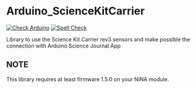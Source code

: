 Arduino_ScienceKitCarrier
=========================
[![Check Arduino](https://github.com/arduino-libraries/Arduino_ScienceKitCarrier/actions/workflows/check-arduino.yml/badge.svg)](https://github.com/arduino-libraries/Arduino_ScienceKitCarrier/actions/workflows/check-arduino.yml)
[![Spell Check](https://github.com/arduino-libraries/Arduino_ScienceKitCarrier/workflows/Spell%20Check/badge.svg)](https://github.com/arduino-libraries/Arduino_ScienceKitCarrier/actions?workflow=Spell+Check)

Library to use the Science Kit Carrier rev3 sensors and make possible the connection with Arduino Science Journal App

## NOTE
This library requires at least firmware 1.5.0 on your NINA module.
